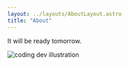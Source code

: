 ```yaml
---
layout: ../layouts/AboutLayout.astro
title: "About"
---
```


It will be ready tomorrow.
<div>
  <img src="/assets/dev.svg" class="sm:w-1/2 mx-auto" alt="coding dev illustration">
</div>

